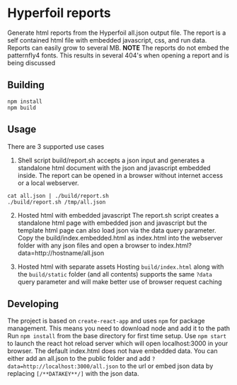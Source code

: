 # Hyperfoil reports
Generate html reports from the Hyperfoil all.json output file. The report is a self contained html file with embedded javascript, css, and run data. 
Reports can easily grow to several MB.
**NOTE** The reports do not embed the patternfly4 fonts. This results in several 404's when opening a report and is being discussed

## Building
```
npm install
npm build
```
## Usage
There are 3 supported use cases
1. Shell script
build/report.sh accepts a json input and generates a standalone html document with the json and javascript embedded inside. 
The report can be opened in a browser without internet access or a local webserver.
```
cat all.json | ./build/report.sh
./build/report.sh /tmp/all.json
```

2. Hosted html with embedded javascript
The report.sh script creates a standalone html page with embedded json and javascript but the template html page can also load json
via the data query parameter. Copy the build/index.embedded.html as index.html into the webserver folder with any json files and open 
a browser to index.html?data=http://hostname/all.json

3. Hosted html with separate assets
Hosting `build/index.html` along with the `build/static` folder (and all contents) supports the same `?data` query parameter and will make better use of browser request caching

## Developing
The project is based on `create-react-app` and uses `npm` for package management. 
This means you need to download node and add it to the path
Run `npm install` from the base directory for first time setup. 
Use `npm start` to launch the react hot reload server which will open localhost:3000 in your browser.
The default index.html does not have embedded data. You can either add an all.json to the public folder and add `?data=http://localhost:3000/all.json`
to the url or embed json data by replacing `[/**DATAKEY**/]` with the json data.